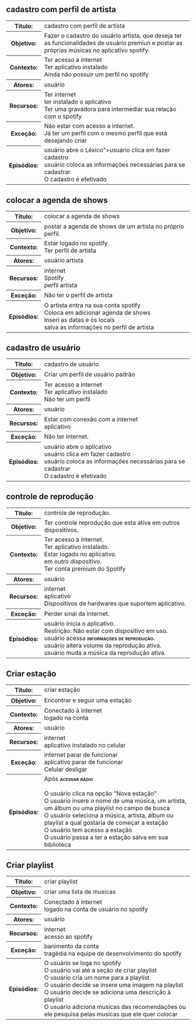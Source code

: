
## cadastro com perfil de artista

<table> 

<tbody><tr> 
<th>Titulo:</th><td class="Estilo">cadastro com perfil de artista </td>  
</tr> 
<tr> 
<th>Objetivo:</th><td class="Estilo">Fazer o cadastro do usuário artista, que deseja ter as funcionalidades de usuário premiun e postar as próprias músicas no aplicativo spotify.				</td> 
</tr> 
<tr> 
<th>Contexto:</th><td class="Estilo">
Ter acesso a internet<br>
    Ter aplicativo instalado<br>
    Ainda não possuir um perfil no spotify		 
</td> 
</tr> 
<tr> 
<th>Atores:</th><td class="Estilo">
usuário                </td>  
</tr> 
<tr> 
<th>Recursos:</th><td class="Estilo">
Ter internet<br>
ter instalado o aplicativo<br>
Ter uma gravadora para intermediar sua relação com o spotify                </td> 
</tr> 
<tr> 
<th>Exceção:</th><td class="Estilo">
Não estar com acesso a internet.<br>
Já ter um perfil com o mesmo perfil que está desejando criar                </td> 
</tr> 
<tr> 
<th>Episódios:</th><td class="Estilo">
usuário abre o Léxico">usuário clica em fazer cadastro<br>
usuário coloca as informações necessárias para se cadastrar<br>
    O cadastro é efetivado	  	
</td> 
</tr> 
</tbody>
</table>


## colocar a agenda de shows 

<table> 
    

<tbody><tr> 
                <th>Titulo:</th><td class="Estilo">
        colocar a agenda de shows                 </td> 

</tr> 
            <tr> 
                <th>Objetivo:</th><td class="Estilo">
		postar a agenda de shows de um artista no próprio perfil.				</td> 
            </tr> 
            <tr> 
                <th>Contexto:</th><td class="Estilo">
		Estar logado no spotify<br>
Ter perfil de artista<br>
		 
</td> 
            </tr> 
            <tr> 
                <th>Atores:</th><td class="Estilo">
		usuário artista                </td>  
            </tr> 
            <tr> 
                <th>Recursos:</th><td class="Estilo">
		internet<br>
Spotify <br>
perfil artista                </td> 
            </tr> 
            <tr> 
                <th>Exceção:</th><td class="Estilo">
		Não ter o perfil de artista                </td> 
            </tr> 
            <tr> 
                <th>Episódios:</th><td class="Estilo">
		O artista entra na sua conta spotify<br>
Coloca em adicionar agenda de shows<br>
Inseri as datas e os locais<br>
salva as informações no perfil de artista	  	
                </td> 
            </tr> 
        </tbody></table>

## cadastro de usuário 
<table> 




<!--                     SEGUNDA PARTE                                     --> 


   



<!-- CENÁRIO --> 

    

<tbody><tr> 
                <th>Titulo:</th><td class="Estilo">
        cadastro de usuário                </td> 

</tr> 
            <tr> 
                <th>Objetivo:</th><td class="Estilo">
		Criar um perfil de usuário padrão				</td> 
            </tr> 
            <tr> 
                <th>Contexto:</th><td class="Estilo">
		Ter acesso a internet<br>
Ter aplicativo instalado<br>
Não ter um perfil		 
				</td> 
            </tr> 
            <tr> 
                <th>Atores:</th><td class="Estilo">
		usuário                </td>  
            </tr> 
            <tr> 
                <th>Recursos:</th><td class="Estilo">
		Estar com conexão com a internet<br>
aplicativo<br>
                </td> 
            </tr> 
            <tr> 
                <th>Exceção:</th><td class="Estilo">
		Não ter internet.                </td> 
            </tr> 
            <tr> 
                <th>Episódios:</th><td class="Estilo">
		usuário abre o aplicativo<br>
usuário clica em fazer cadastro<br>
usuário coloca as informações necessárias para se cadastrar<br>
O cadastro é efetivado	  	
                </td> 
            </tr> 
        </tbody></table>

##  controle de reprodução

<table> 
<tbody><tr> 
<th>Titulo:</th><td class="Estilo">controle de reprodução.                
</td> 
</tr> 
<tr> 
<th>Objetivo:</th><td class="Estilo">
Ter controle reprodução que esta ativa em outros dispositivos. 				</td> 
</tr> 
<tr> 
<th>Contexto:</th><td class="Estilo">
Ter acesso à internet.<br>
Ter aplicativo instalado.<br>
Estar logado no aplicativo.<br>
em outro dispositivo.<br>
Ter conta premium do Spotify<br>	 
</td> 
</tr> 
<tr> 
<th>Atores:</th><td class="Estilo">
usuário                 </td>  
</tr> 
<tr> 
<th>Recursos:</th><td class="Estilo">
internet<br>
aplicativo<br>
Dispositivos de hardwares que suportem aplicativo.                 </td> 
</tr> 
<tr> 
<th>Exceção:</th><td class="Estilo">
Perder sinal da internet.<br>
</td> 
</tr> 
<tr> 
<th>Episódios:</th><td class="Estilo">
usuário inicia o aplicativo. <br>
Restrição: Não estar com  dispositivo em uso. <br>
usuário acessa  <span style="font-variant: small-caps"><b>informações de reprodução.</b></span>  <br>
usuário altera volume da reprodução ativa.<br>
usuário muda a música da reprodução ativa.	  	
</td> 
</tr> 
</tbody></table>

## Criar estação

<table> 
<tbody><tr> 
<th>Titulo:</th><td class="Estilo">criar estação                </td> 
</tr> 
<tr> 
<th>Objetivo:</th><td class="Estilo">Encontrar e seguir uma estação				</td> 
</tr> 
<tr> 
<th>Contexto:</th><td class="Estilo">
Conectado à internet<br>
logado na conta		 
</td> 
</tr> 
<tr> 
<th>Atores:</th><td class="Estilo">
usuário                </td>  
</tr> 
<tr> 
<th>Recursos:</th><td class="Estilo">
internet<br>
aplicativo instalado no celular                </td> 
</tr> 
<tr> 
<th>Exceção:</th><td class="Estilo">
internet parar de funcionar<br>
aplicativo parar de funcionar<br>
Celular desligar                </td> 
</tr> 
<tr> 
<th>Episódios:</th><td class="Estilo">Após  <span style="font-variant: small-caps">  <b>acessar rádio</b></span><br>
<br>
O usuário clica na opção "Nova estação"<br>
O usuário insere o nome de uma música, um artista, um álbum ou uma playlist no campo de busca<br>
O usuário seleciona a música, artista, álbum ou playlist a qual gostaria de começar a estação<br>
O usuário tem acesso a estação<br>
O usuário passa a ter a estação salva em sua biblioteca	  	
</td> 
</tr> 
</tbody></table>


## Criar playlist   

<table> 
            <tbody><tr> 
                <th>Titulo:</th><td class="Estilo">
        criar playlist                </td> 

</tr> 
            <tr> 
                <th>Objetivo:</th><td class="Estilo">
		criar uma lista de musicas				</td> 
            </tr> 
            <tr> 
                <th>Contexto:</th><td class="Estilo">
		Conectado à internet<br>
logado na conta de usuário no spotify		 
				</td> 
            </tr> 
            <tr> 
                <th>Atores:</th><td class="Estilo">
		usuário                </td>  
            </tr> 
            <tr> 
                <th>Recursos:</th><td class="Estilo">
		internet<br>
acesso ao spotify                </td> 
            </tr> 
            <tr> 
                <th>Exceção:</th><td class="Estilo">
		banimento da conta<br>
tragédia na equipe de desenvolvimento do spotify<br>
                </td> 
            </tr> 
            <tr> 
                <th>Episódios:</th><td class="Estilo">
		O usuário se loga no spotify<br>
O usuário vai até a seção de criar playlist<br>
O usuário cria um nome para a playlist<br>
O usuário decide se insere uma imagem na playlist<br>
O usuário decide se adiciona uma descrição à playlist<br>
O usuário adiciona musicas das recomendações ou ele pesquisa pelas musicas que ele quer colocar	  	
                </td> 
            </tr> 
        </tbody></table>
